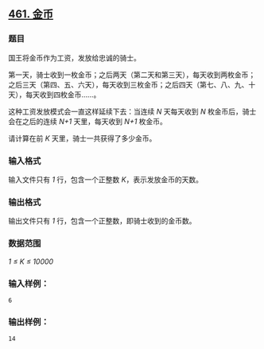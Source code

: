 ## [461. 金币](https://www.acwing.com/problem/content/463/)

### 题目

国王将金币作为工资，发放给忠诚的骑士。

第一天，骑士收到一枚金币；之后两天（第二天和第三天），每天收到两枚金币；之后三天（第四、五、六天），每天收到三枚金币；之后四天（第七、八、九、十天），每天收到四枚金币……。

这种工资发放模式会一直这样延续下去：当连续 *N* 天每天收到 *N* 枚金币后，骑士会在之后的连续 *N+1* 天里，每天收到 *N+1* 枚金币。

请计算在前 *K* 天里，骑士一共获得了多少金币。

### 输入格式

输入文件只有 *1* 行，包含一个正整数 *K*，表示发放金币的天数。

### 输出格式

输出文件只有 *1* 行，包含一个正整数，即骑士收到的金币数。

### 数据范围

*1 ≤ K ≤ 10000*

### 输入样例：

```
6
```

### 输出样例：

```
14
```
